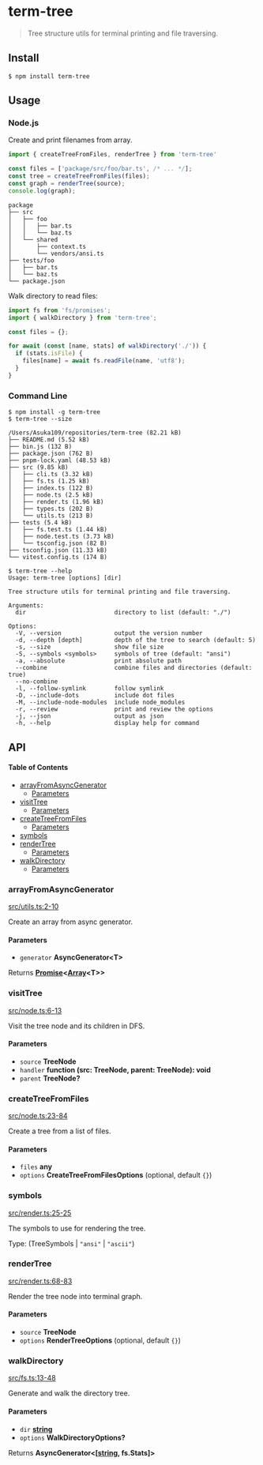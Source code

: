 # term-tree

> Tree structure utils for terminal printing and file traversing.

## Install

    $ npm install term-tree

## Usage

### Node.js

Create and print filenames from array.

```js
import { createTreeFromFiles, renderTree } from 'term-tree'

const files = ['package/src/foo/bar.ts', /* ... */];
const tree = createTreeFromFiles(files);
const graph = renderTree(source);
console.log(graph);
```

    package
    ├── src
    │   ├── foo
    │   │   ├── bar.ts
    │   │   └── baz.ts
    │   └── shared
    │       ├── context.ts
    │       └── vendors/ansi.ts
    ├── tests/foo
    │   ├── bar.ts
    │   └── baz.ts
    └── package.json

Walk directory to read files:

```js
import fs from 'fs/promises';
import { walkDirectory } from 'term-tree';

const files = {};

for await (const [name, stats] of walkDirectory('./')) {
  if (stats.isFile) {
    files[name] = await fs.readFile(name, 'utf8');
  }
}
```

### Command Line

    $ npm install -g term-tree
    $ term-tree --size

    /Users/Asuka109/repositories/term-tree (82.21 kB)
    ├── README.md (5.52 kB)
    ├── bin.js (132 B)
    ├── package.json (762 B)
    ├── pnpm-lock.yaml (48.53 kB)
    ├── src (9.85 kB)
    │   ├── cli.ts (3.32 kB)
    │   ├── fs.ts (1.25 kB)
    │   ├── index.ts (122 B)
    │   ├── node.ts (2.5 kB)
    │   ├── render.ts (1.96 kB)
    │   ├── types.ts (202 B)
    │   └── utils.ts (213 B)
    ├── tests (5.4 kB)
    │   ├── fs.test.ts (1.44 kB)
    │   ├── node.test.ts (3.73 kB)
    │   └── tsconfig.json (82 B)
    ├── tsconfig.json (11.33 kB)
    └── vitest.config.ts (174 B)

<!---->

    $ term-tree --help
    Usage: term-tree [options] [dir]

    Tree structure utils for terminal printing and file traversing.

    Arguments:
      dir                         directory to list (default: "./")

    Options:
      -V, --version               output the version number
      -d, --depth [depth]         depth of the tree to search (default: 5)
      -s, --size                  show file size
      -S, --symbols <symbols>     symbols of tree (default: "ansi")
      -a, --absolute              print absolute path
      --combine                   combine files and directories (default: true)
      --no-combine
      -l, --follow-symlink        follow symlink
      -D, --include-dots          include dot files
      -M, --include-node-modules  include node_modules
      -r, --review                print and review the options
      -j, --json                  output as json
      -h, --help                  display help for command

## API

<!-- Generated by documentation.js. Update this documentation by updating the source code. -->

#### Table of Contents

*   [arrayFromAsyncGenerator](#arrayfromasyncgenerator)
    *   [Parameters](#parameters)
*   [visitTree](#visittree)
    *   [Parameters](#parameters-1)
*   [createTreeFromFiles](#createtreefromfiles)
    *   [Parameters](#parameters-2)
*   [symbols](#symbols)
*   [renderTree](#rendertree)
    *   [Parameters](#parameters-3)
*   [walkDirectory](#walkdirectory)
    *   [Parameters](#parameters-4)

### arrayFromAsyncGenerator

[src/utils.ts:2-10](https://github.com/Asuka109/term-tree/blob/4462365a734b217cfb5e0cb0ad9d2e32869e547a/src/utils.ts#L2-L10 "Source code on GitHub")

Create an array from async generator.

#### Parameters

*   `generator` **AsyncGenerator\<T>**&#x20;

Returns **[Promise](https://developer.mozilla.org/docs/Web/JavaScript/Reference/Global_Objects/Promise)<[Array](https://developer.mozilla.org/docs/Web/JavaScript/Reference/Global_Objects/Array)\<T>>**&#x20;

### visitTree

[src/node.ts:6-13](https://github.com/Asuka109/term-tree/blob/4462365a734b217cfb5e0cb0ad9d2e32869e547a/src/node.ts#L6-L13 "Source code on GitHub")

Visit the tree node and its children in DFS.

#### Parameters

*   `source` **TreeNode**&#x20;
*   `handler` **function (src: TreeNode, parent: TreeNode): void**&#x20;
*   `parent` **TreeNode?**&#x20;

### createTreeFromFiles

[src/node.ts:23-84](https://github.com/Asuka109/term-tree/blob/4462365a734b217cfb5e0cb0ad9d2e32869e547a/src/node.ts#L23-L84 "Source code on GitHub")

Create a tree from a list of files.

#### Parameters

*   `files` **any**&#x20;
*   `options` **CreateTreeFromFilesOptions**  (optional, default `{}`)

### symbols

[src/render.ts:25-25](https://github.com/Asuka109/term-tree/blob/4462365a734b217cfb5e0cb0ad9d2e32869e547a/src/render.ts#L25-L25 "Source code on GitHub")

The symbols to use for rendering the tree.

Type: (TreeSymbols | `"ansi"` | `"ascii"`)

### renderTree

[src/render.ts:68-83](https://github.com/Asuka109/term-tree/blob/4462365a734b217cfb5e0cb0ad9d2e32869e547a/src/render.ts#L68-L83 "Source code on GitHub")

Render the tree node into terminal graph.

#### Parameters

*   `source` **TreeNode**&#x20;
*   `options` **RenderTreeOptions**  (optional, default `{}`)

### walkDirectory

[src/fs.ts:13-48](https://github.com/Asuka109/term-tree/blob/4462365a734b217cfb5e0cb0ad9d2e32869e547a/src/fs.ts#L13-L48 "Source code on GitHub")

Generate and walk the directory tree.

#### Parameters

*   `dir` **[string](https://developer.mozilla.org/docs/Web/JavaScript/Reference/Global_Objects/String)**&#x20;
*   `options` **WalkDirectoryOptions?**&#x20;

Returns **AsyncGenerator<\[[string](https://developer.mozilla.org/docs/Web/JavaScript/Reference/Global_Objects/String), fs.Stats]>**&#x20;
